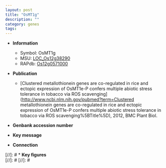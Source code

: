 ```yaml
---
layout: post
title: "OsMT1g"
description: ""
category: genes
tags: 
---
```


* **Information**  
    + Symbol: OsMT1g  
    + MSU: [LOC_Os12g38290](http://rice.plantbiology.msu.edu/cgi-bin/ORF_infopage.cgi?orf=LOC_Os12g38290)  
    + RAPdb: [Os12g0571000](http://rapdb.dna.affrc.go.jp/viewer/gbrowse_details/irgsp1?name=Os12g0571000)  

* **Publication**  
    + [Clustered metallothionein genes are co-regulated in rice and ectopic expression of OsMT1e-P confers multiple abiotic stress tolerance in tobacco via ROS scavenging](http://www.ncbi.nlm.nih.gov/pubmed?term=Clustered metallothionein genes are co-regulated in rice and ectopic expression of OsMT1e-P confers multiple abiotic stress tolerance in tobacco via ROS scavenging%5BTitle%5D), 2012, BMC Plant Biol.

* **Genbank accession number**  

* **Key message**  

* **Connection**  

[//]: # * **Key figures**  
[//]: # 
[//]: # 
